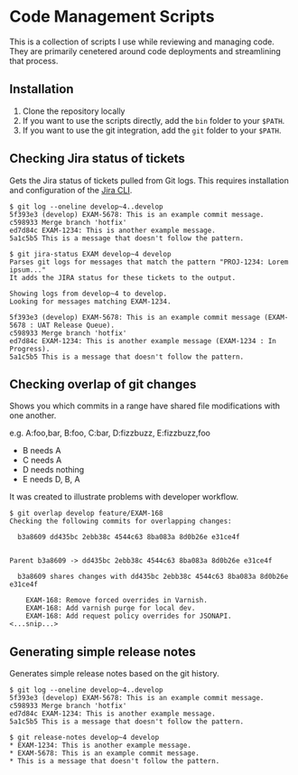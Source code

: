 # Code Management Scripts

This is a collection of scripts I use while reviewing and managing code.
They are primarily cenetered around code deployments and streamlining that
process.

## Installation

1. Clone the repository locally
2. If you want to use the scripts directly, add the `bin` folder to your `$PATH`.
3. If you want to use the git integration, add the `git` folder to your `$PATH`.

## Checking Jira status of tickets

Gets the Jira status of tickets pulled from Git logs. This requires installation
and configuration of the [Jira CLI](https://github.com/foxythemes/jira-cli).

```
$ git log --oneline develop~4..develop
5f393e3 (develop) EXAM-5678: This is an example commit message.
c598933 Merge branch 'hotfix'
ed7d84c EXAM-1234: This is another example message.
5a1c5b5 This is a message that doesn't follow the pattern.

$ git jira-status EXAM develop~4 develop
Parses git logs for messages that match the pattern "PROJ-1234: Lorem ipsum..."
It adds the JIRA status for these tickets to the output.

Showing logs from develop~4 to develop.
Looking for messages matching EXAM-1234.

5f393e3 (develop) EXAM-5678: This is an example commit message (EXAM-5678 : UAT Release Queue).
c598933 Merge branch 'hotfix'
ed7d84c EXAM-1234: This is another example message (EXAM-1234 : In Progress).
5a1c5b5 This is a message that doesn't follow the pattern.
```

## Checking overlap of git changes

Shows you which commits in a range have shared file modifications with one another.

e.g. A:foo,bar, B:foo, C:bar, D:fizzbuzz, E:fizzbuzz,foo

* B needs A
* C needs A
* D needs nothing
* E needs D, B, A

It was created to illustrate problems with developer workflow.

```
$ git overlap develop feature/EXAM-168
Checking the following commits for overlapping changes:

  b3a8609 dd435bc 2ebb38c 4544c63 8ba083a 8d0b26e e31ce4f


Parent b3a8609 -> dd435bc 2ebb38c 4544c63 8ba083a 8d0b26e e31ce4f

  b3a8609 shares changes with dd435bc 2ebb38c 4544c63 8ba083a 8d0b26e e31ce4f

    EXAM-168: Remove forced overrides in Varnish.
    EXAM-168: Add varnish purge for local dev.
    EXAM-168: Add request policy overrides for JSONAPI.
<...snip...>
```

## Generating simple release notes

Generates simple release notes based on the git history.

```
$ git log --oneline develop~4..develop
5f393e3 (develop) EXAM-5678: This is an example commit message.
c598933 Merge branch 'hotfix'
ed7d84c EXAM-1234: This is another example message.
5a1c5b5 This is a message that doesn't follow the pattern.

$ git release-notes develop~4 develop
* EXAM-1234: This is another example message.
* EXAM-5678: This is an example commit message.
* This is a message that doesn't follow the pattern.
```
